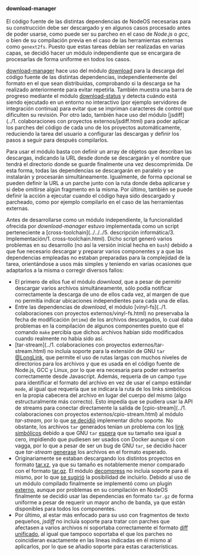 #### download-manager

El código fuente de las distintas dependencias de NodeOS necesarias para su
construcción debe ser descargado y en algunos casos procesado antes de poder
usarse, como puede ser su parcheo en el caso de *Node.js* o *gcc*, o bien de su
compilación previa en el caso de las herramientas externas como `genext2fs`.
Puesto que estas tareas debían ser realizadas en varias capas, se decidió hacer
un módulo independiente que se encargara de procesarlas de forma uniforme en
todos los casos.

[download-manager](https://github.com/piranna/download-manager) hace uso del
módulo [download](https://github.com/kevva/download) para la descarga del código
fuente de las distintas dependencias, independientemente del formato en el que
sean distribuidas, comprobando si la descarga se ha realizado anteriormente para
evitar repetirla. También muestra una barra de progreso mediante el módulo
[download-status](https://github.com/kevva/download-status) y detecta cuándo
está siendo ejecutado en un entorno no interactivo (por ejemplo servidores de
integración continua) para evitar que se impriman caracteres de control que
dificulten su revisión. Por otro lado, también hace uso del módulo
[jsdiff](../1. colaboraciones con proyectos externos/jsdiff.html) para poder
aplicar los parches del código de cada uno de los proyectos automáticamente,
reduciendo la tarea del usuario a configurar las descargas y definir los pasos a
seguir para después compilarlos.

Para usar el módulo basta con definir un array de objetos que describan las
descargas, indicando la URL desde donde se descargarán y el nombre que tendrá el
directorio donde se guarde finalmente una vez descomprimida. De esta forma,
todas las dependencias se descargarán en paralelo y se instalarán y procesarán
simultáneamente. Igualmente, de forma opcional se pueden definir la URL a un
parche junto con la ruta donde deba aplicarse y si debe omitirse algún fragmento
en la misma. Por último, también se puede definir la acción a ejecutar cuando el
código haya sido descargado y parcheado, como por ejemplo compilarlo en el caso
de las herramientas externas.

Antes de desarrollarse como un módulo independiente, la funcionalidad ofrecida
por *download-manager* estuvo implementada como un script perteneciente a
[cross-toolchain](../../../5. descripción informática/3. Implementación/1. cross-toolchain.html).
Dicho script generó varios problemas en su desarrollo (no así la versión inicial
hecha en `bash`) debido a que fue necesario descargar y preparar varios
componentes y a que las dependencias empleadas no estaban preparadas para la
complejidad de la tarea, orientándose a usos más simples y teniendo en varias
ocasiones que adaptarlos a la misma o corregir diversos fallos:

* El primero de ellos fue el módulo *download*, que a pesar de permitir
  descargar varios archivos simultáneamente, sólo podía notificar correctamente
  la descarga de uno de ellos cada vez, al margen de que no permitía indicar
  ubicaciones independientes para cada una de ellas.
* Entre las dependencias de *download*, el módulo
  [vinyl-fs](../1. colaboraciones con proyectos externos/vinyl-fs.html) no
  preservaba la fecha de modificación (`mtime`) de los archivos descargados, lo
  cual daba problemas en la compilación de algunos componentes puesto que el
  comando `make` percibía que dichos archivos habían sido modificados cuando
  realmente no había sido así.
* [tar-stream](../1. colaboraciones con proyectos externos/tar-stream.html) no
  incluía soporte para la extensión de GNU `tar`
  [@LongLink](https://github.com/mafintosh/tar-stream/issues/35), que permite el
  uso de rutas largas con muchos niveles de directorios para los archivos y que
  es usada en el código fuente de Node.js, GCC y Linux, por lo que era necesaria
  para poder extraerlos correctamente desde Javascript. Además, requería de un
  campo `type` para identificar el formato del archivo en vez de usar el campo
  estándar `mode`, al igual que requería que se indicara la ruta de los links
  simbólicos en la propia cabecera del archivo en lugar del cuerpo del mismo
  (algo estructuralmente más correcto). Esto impedía que se pudiera usar la API
  de streams para conectar directamente la salida de
  [cpio-stream](../1. colaboraciones con proyectos externos/cpio-stream.html) al
  módulo *tar-stream*, por lo que
  [se decidió](https://github.com/mafintosh/tar-stream/pull/42) implementar
  dicho soporte. No obstante, los archivos `tar` generados tenian un problema
  con los [link simbólicos](https://github.com/mafintosh/tar-stream/issues/44)
  debido a que GNU `tar` [espera](http://bugs.python.org/issue1167128) que su
  tamaño sea igual a cero, impidiendo que pudiesen ser usados con Docker aunque
  sí con vagga, por lo que a pesar de ser un bug de GNU `tar`, se decidio hacer
  que *tar-stream* [generase](https://github.com/mafintosh/tar-stream/pull/54)
  los archivos en el formato esperado.
* Originariamente se estaban descargando los distintos proyectos en formato
  [tar.xz](http://tukaani.org/xz), ya que su tamaño es notablemente menor
  comparado con el formato [tar.gz](http://www.gzip.org). El módulo
  [decompress](https://github.com/kevva/decompress) no incluía soporte para él
  mismo, por lo que [se sugirió](https://github.com/kevva/decompress/issues/22)
  la posibilidad de incluirlo. Debido al uso de un módulo compilado finalmente se
  implementó como un plugin [externo](https://github.com/kevva/decompress-tarxz),
  aunque por problemas en su compilación en NodeOS finalmente se decidió usar
  las dependencias en formato `tar.gz` de forma uniforme a pesar de requerir un
  mayor ancho de banda, ya que están disponibles para todos los componentes.
* Por último, al estar más enfocado para su uso con fragmentos de texto pequeños,
  *jsdiff* no incluía soporte para tratar con parches que afectasen a varios
  archivos ni soportaba correctamente el formato
  [diff unificado](http://www.gnu.org/software/diffutils/manual/html_node/Detailed-Unified.html),
  al igual que tampoco soportaba el que los parches no coincidieran exactamente
  en las líneas indicadas en él mismo al aplicarlos, por lo que se añadio
  soporte para estas características.
